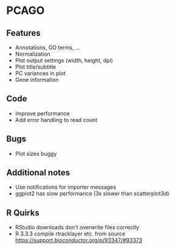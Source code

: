 # PCAGO

## Features

* Annotations, GO terms, ...
* Normalization
* Plot output settings (width, height, dpi)
* Plot title/subtitle
* PC variances in plot
* Gene information

## Code

* Improve performance
* Add error handling to read count

## Bugs

* Plot sizes buggy

## Additional notes

* Use notifications for importer messages
* ggplot2 has slow performance (3x slower than scatterplot3d)

## R Quirks

* RStudio downloads don't overwrite files correctly
* R 3.3.3 compile rtracklayer etc. from source https://support.bioconductor.org/p/93347/#93373
